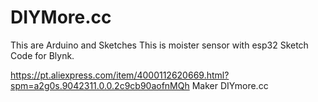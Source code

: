 # DIYMore.cc
This are Arduino and Sketches
This is moister sensor with esp32 Sketch Code for Blynk. 

https://pt.aliexpress.com/item/4000112620669.html?spm=a2g0s.9042311.0.0.2c9cb90aofnMQh 
Maker DIYmore.cc
